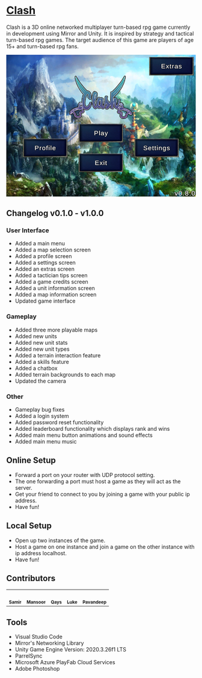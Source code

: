 # <a href="https://clash-game.wixsite.com/">Clash</a>

Clash is a 3D online networked multiplayer turn-based rpg game currently in development using Mirror and Unity. It is inspired by strategy and tactical turn-based rpg games. The target audience of this game are players of age 15+ and turn-based rpg fans.

![clash-main-menu](/Assets/Textures/MapPreview/MainMenuPreview.png)

## Changelog v0.1.0 - v1.0.0

### User Interface
- Added a main menu
- Added a map selection screen
- Added a profile screen
- Added a settings screen
- Added an extras screen
- Added a tactician tips screen
- Added a game credits screen
- Added a unit information screen
- Added a map information screen
- Updated game interface

### Gameplay
- Added three more playable maps
- Added new units
- Added new unit stats
- Added new unit types
- Added a terrain interaction feature
- Added a skills feature
- Added a chatbox
- Added terrain backgrounds to each map
- Updated the camera

### Other
- Gameplay bug fixes
- Added a login system
- Added password reset functionality
- Added leaderboard functionality which displays rank and wins
- Added main menu button animations and sound effects
- Added main menu music

## Online Setup
- Forward a port on your router with UDP protocol setting.
- The one forwarding a port must host a game as they will act as the server.
- Get your friend to connect to you by joining a game with your public ip address.
- Have fun!

## Local Setup
- Open up two instances of the game.
- Host a game on one instance and join a game on the other instance with ip address localhost.
- Have fun!

## Contributors
<table>
  <tr>
    <td align="center"><a href="https://github.com/Sam772"><img src="https://avatars.githubusercontent.com/u/78389553?v=4" width="100px;" alt=""/><br /><sub><b>Samir</b></sub></a><br /></td>
    <td align="center"><a href="https://github.com/m-shah02"><img src="https://avatars.githubusercontent.com/u/54008874?v=4" width="100px;" alt=""/><br /><sub><b>Mansoor</b></sub></a><br /></td>
    <td align="center"><a href="https://github.com/QaysShah"><img src="https://avatars.githubusercontent.com/u/98493986?v=4" width="100px;" alt=""/><br /><sub><b>Qays</b></sub></a><br /></td>
    <td align="center"><a href="https://github.com/Theroombapie"><img src="https://avatars.githubusercontent.com/u/71985337?v=4" width="100px;" alt=""/><br /><sub><b>Luke</b></sub></a><br /></td>
    <td align="center"><a href="https://github.com/Pavandeep7"><img src="https://avatars.githubusercontent.com/u/98479338?v=4" width="100px;" alt=""/><br /><sub><b>Pavandeep</b></sub></a><br /></td>
  </tr>
</table>

## Tools
- Visual Studio Code
- Mirror's Networking Library
- Unity Game Engine Version: 2020.3.26f1 LTS
- ParrelSync
- Microsoft Azure PlayFab Cloud Services
- Adobe Photoshop